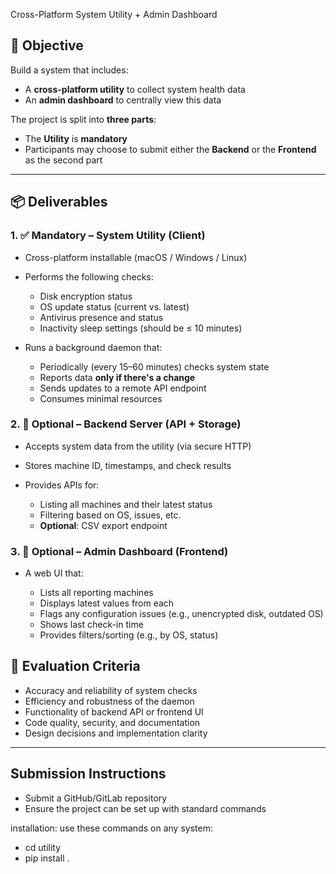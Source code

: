 Cross-Platform System Utility + Admin Dashboard

## 🎯 Objective

Build a system that includes:

* A **cross-platform utility** to collect system health data
* An **admin dashboard** to centrally view this data

The project is split into **three parts**:

* The **Utility** is **mandatory**
* Participants may choose to submit either the **Backend** or the **Frontend** as the second part

---

## 📦 Deliverables

### 1. ✅ Mandatory – System Utility (Client)

* Cross-platform installable (macOS / Windows / Linux)
* Performs the following checks:

  * Disk encryption status
  * OS update status (current vs. latest)
  * Antivirus presence and status
  * Inactivity sleep settings (should be ≤ 10 minutes)
* Runs a background daemon that:

  * Periodically (every 15–60 minutes) checks system state
  * Reports data **only if there's a change**
  * Sends updates to a remote API endpoint
  * Consumes minimal resources

### 2. 🔁 Optional – Backend Server (API + Storage)

* Accepts system data from the utility (via secure HTTP)
* Stores machine ID, timestamps, and check results
* Provides APIs for:

  * Listing all machines and their latest status
  * Filtering based on OS, issues, etc.
  * **Optional**: CSV export endpoint

### 3. 🔁 Optional – Admin Dashboard (Frontend)

* A web UI that:

  * Lists all reporting machines
  * Displays latest values from each
  * Flags any configuration issues (e.g., unencrypted disk, outdated OS)
  * Shows last check-in time
  * Provides filters/sorting (e.g., by OS, status)

## 🧪 Evaluation Criteria

* Accuracy and reliability of system checks
* Efficiency and robustness of the daemon
* Functionality of backend API or frontend UI
* Code quality, security, and documentation
* Design decisions and implementation clarity

---

## Submission Instructions

* Submit a GitHub/GitLab repository
* Ensure the project can be set up with standard commands


installation:
use these commands on any system:
- cd utility
- pip install .